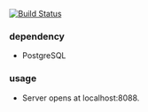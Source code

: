 
[![Build Status](https://travis-ci.com/lykrysh/home.svg?branch=develop)](https://travis-ci.com/lykrysh/home)

### dependency

* PostgreSQL

### usage

* Server opens at localhost:8088.
